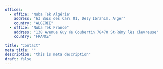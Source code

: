 ```yaml
---
offices:
  - office: "Nuba Tek Algérie"
    address: "63 Bois des Cars 01, Dely Ibrahim, Alger"
    country: "ALGERIE"
  - office: "Nuba Tek France"
    address: "138 Avenue Guy de Coubertin 78470 St-Rémy lès Chevreuse"
    country: "FRANCE"

title: "Contact"
meta_title: ""
description: "this is meta description"
draft: false
---
```


